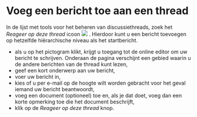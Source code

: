 # Voeg een bericht toe aan een thread

In de lijst met tools voor het beheren van discussiethreads, zoek het _Reageer op deze thread_ icoon ![](../../.gitbook/assets/graphics17.png) . Hierdoor kunt u een bericht toevoegen op hetzelfde hiërarchische niveau als het startbericht.

* als u op het pictogram klikt, krijgt u toegang tot de online editor om uw bericht te schrijven. Onderaan de pagina verschijnt een gebied waarin u de andere berichten van de thread kunt lezen,
* geef een kort onderwerp aan uw bericht,
* voer uw bericht in,
* kies of u per e-mail op de hoogte wilt worden gebracht voor het geval iemand uw bericht beantwoordt,
* voeg een document \(optioneel\) toe en, als je dat doet, voeg dan een korte opmerking toe die het document beschrijft,
* klik op de _Reageer op deze thread_ knop.


